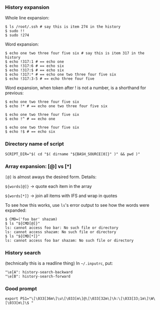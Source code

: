 ### History expansion

Whole line expansion:

    $ ls /root/.ssh # say this is item 274 in the history
    $ sudo !!
    $ sudo !274

Word expansion:

    $ echo one two three four five six # say this is item 317 in the history
    $ echo !317:1 # == echo one
    $ echo !317:6 # == echo six
    $ echo !317:$ # == echo six
    $ echo !317:* # == echo one two three four five six
    $ echo !317:3-5 # == echo three four five

Word expansion, when token after ! is not a number, is a shorthand for previous:

    $ echo one two three four five six
    $ echo !* # == echo one two three four five six

    $ echo one two three four five six
    $ echo !^ # == echo one
    
    $ echo one two three four five six
    $ echo !$ # == echo six

### Directory name of script

    SCRIPT_DIR="$( cd "$( dirname "${BASH_SOURCE[0]}" )" && pwd )"

### Array expansion: [@] vs [*]

`[@]` is almost aways the desired form. Details:

`${words[@]}` -> quote each item in the array

`${words[*]}` -> join all items with IFS and wrap in quotes

To see how this works, use `ls`'s error output to see how the words were expanded:

    $ CMD=('foo bar' shazam)
    $ ls "${CMD[@]}"
    ls: cannot access foo bar: No such file or directory
    ls: cannot access shazam: No such file or directory
    $ ls "${CMD[*]}"
    ls: cannot access foo bar shazam: No such file or directory

### History search

(technically this is a readline thing) In `~/.inputrc`, put:

    "\e[A": history-search-backward
    "\e[B": history-search-forward

### Good prompt

    export PS1="\[\033[36m\]\u\[\033[m\]@\[\033[32m\]\h:\[\033[33;1m\]\W\[\033[m\]\$ "
